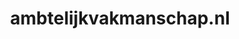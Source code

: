---
layout: post
title:  "ambtelijkvakmanschap.nl"
internal_url:  "/dutchgov/ambtelijkvakmanschap.nl.html"
subdomains_count: 2
all_subdomains_count: 2
urls_count: 2
ssl_rank: 100
http_rank: 75
url_link: /data/ambtelijkvakmanschap.nl/urls.txt
all_subdomains_link: /data/ambtelijkvakmanschap.nl/all_subdomains.txt
subdomains_link: /data/ambtelijkvakmanschap.nl/subdomains.txt
categories: dutchgov
---